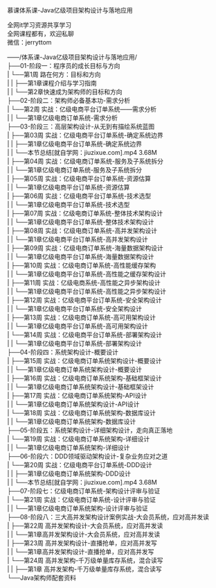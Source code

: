 慕课体系课-Java亿级项目架构设计与落地应用

全网it学习资源共享学习<br>全网课程都有，欢迎私聊<br>微信：jerryttom<br>

——/体系课-Java亿级项目架构设计与落地应用/<br> ├──01-阶段一：程序员的成长目标与方向<br> | └──第1周 路在何方：目标和方向<br> | | ├──第1章课程介绍与学习指南<br> | | └──第2章快速成为架构师的目标和方向<br> ├──02-阶段二：架构师必备基本功-需求分析<br> | └──第2周 实战：亿级电商平台订单系统——需求分析<br> | | └──第1章亿级电商订单系统-需求分析<br> ├──03-阶段三：高层架构设计-从无到有描绘系统蓝图<br> | ├──第03周 实战：亿级电商平台订单系统-确定系统边界<br> | | ├──第1章亿级电商平台订单系统-确定系统边界<br> | | └──本节总结[就自学网：jiuzixue.com].mp4 3.68M<br> | ├──第04周 实战：亿级电商订单系统-服务及子系统拆分<br> | | └──第1章亿级电商订单系统-服务及子系统拆分<br> | ├──第05周 实战：亿级电商平台订单系统-资源估算<br> | | └──第1章亿级电商平台订单系统-资源估算<br> | ├──第06周 实战：亿级电商平台订单系统-技术选型<br> | | └──第1章亿级电商平台订单系统-技术选型<br> | ├──第07周 实战：亿级电商订单系统-整体技术架构设计<br> | | └──第1章亿级电商平台订单系统-整体技术架构设计<br> | ├──第08周 实战：亿级电商订单系统-高并发架构设计<br> | | └──第1章亿级电商平台订单系统-高并发架构设计<br> | ├──第09周 实战：亿级电商订单系统-海量数据架构设计<br> | | └──第1章亿级电商平台订单系统-海量数据架构设计<br> | ├──第10周 实战：亿级电商订单系统-高性能缓存架构<br> | | └──第1章亿级电商平台订单系统-高性能之缓存架构设计<br> | ├──第11周 实战：亿级电商系统-高性能之异步架构设计<br> | | └──第1章亿级电商平台订单系统-高性能之异步架构设计<br> | ├──第12周 实战：亿级电商平台订单系统-安全架构设计<br> | | └──第1章亿级电商平台订单系统-安全架构设计<br> | ├──第13周 实战：亿级电商订单系统-高可用架构设计<br> | | └──第1章亿级电商平台订单系统-高可用架构设计<br> | └──第14周 实战：亿级电商平台订单系统-部署架构设计<br> | | └──第1章亿级电商平台订单系统-部署架构设计<br> ├──04-阶段四：系统架构设计-概要设计<br> | ├──第15周 实战：亿级电商订单系统架构设计-概要设计<br> | | └──第1章亿级电商订单系统架构设计-概要设计<br> | ├──第16周 实战：亿级电商订单系统架构-基础框架设计<br> | | └──第1章亿级电商订单系统架构设计-基础框架设计<br> | ├──第17周 实战：亿级电商订单系统架构-API设计<br> | | └──第1章亿级电商订单系统架构设计-API设计<br> | └──第18周 实战：亿级电商订单系统架构-数据库设计<br> | | └──第1章亿级电商订单系统架构-数据库设计<br> ├──05-阶段五：系统架构设计-详细架构设计，走向真正落地<br> | └──第19周 实战：亿级电商订单系统架构-详细设计<br> | | └──第1章亿级电商订单系统架构-详细设计<br> ├──06-阶段六：DDD领域驱动架构设计-复杂业务应对之道<br> | └──第20周 实战：亿级电商平台订单系统-DDD设计<br> | | ├──第1章亿级电商订单系统架构-DDD设计<br> | | └──本节总结[就自学网：jiuzixue.com].mp4 3.68M<br> ├──07-阶段七：亿级电商订单系统-架构设计评审与验证<br> | └──第21周 实战：亿级电商订单系统-设计评审与验证<br> | | └──第1章亿级电商订单系统架构-设计评审与验证<br> ├──08-阶段八：三大高并发架构设计案例实战-大会员系统，应对高并发读<br> | ├──第22周 高并发架构设计-大会员系统，应对高并发读<br> | | └──第1章高并发架构设计-大会员系统，应对高并发读<br> | ├──第23周 高并发架构设计-直播抢单，应对高并发写<br> | | └──第1章高并发架构设计-直播抢单，应对高并发写<br> | └──第24周 高并发架构-千万级单量库存系统，混合读写<br> | | ├──第1章 高并发架构-千万级单量库存系统，混合读写<br> └──Java架构师配套资料
